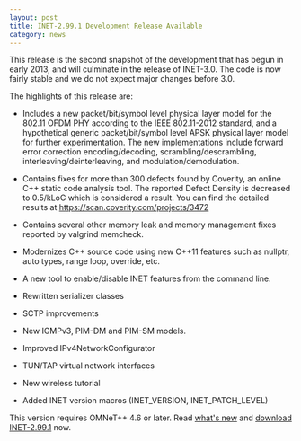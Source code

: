 ```yaml
---
layout: post
title: INET-2.99.1 Development Release Available
category: news
---
```


This release is the second snapshot of the development that has begun in 
early 2013, and will culminate in the release of INET-3.0. The code is 
now fairly stable and we do not expect major changes before 3.0.

The highlights of this release are:

*  Includes a new packet/bit/symbol level physical layer model for the 802.11
   OFDM PHY according to the IEEE 802.11-2012 standard, and a hypothetical
   generic packet/bit/symbol level APSK physical layer model for further
   experimentation. The new implementations include forward error correction
   encoding/decoding, scrambling/descrambling, interleaving/deinterleaving, and
   modulation/demodulation.

*  Contains fixes for more than 300 defects found by Coverity, an online C++
   static code analysis tool. The reported Defect Density is decreased to
   0.5/kLoC which is considered a result. You can find the detailed results at
   https://scan.coverity.com/projects/3472

*  Contains several other memory leak and memory management fixes reported by
   valgrind memcheck.

*  Modernizes C++ source code using new C++11 features such as nullptr, auto
   types, range loop, override, etc.

*  A new tool to enable/disable INET features from the command line.

*  Rewritten serializer classes

*  SCTP improvements

*  New IGMPv3, PIM-DM and PIM-SM models.

*  Improved IPv4NetworkConfigurator

*  TUN/TAP virtual network interfaces

*  New wireless tutorial

*  Added INET version macros (INET_VERSION, INET_PATCH_LEVEL)

This version requires OMNeT++ 4.6 or later. Read
[what's new](https://github.com/inet-framework/inet/blob/v2.99.1/WHATSNEW) and
[download INET-2.99.1](https://github.com/inet-framework/inet/releases/download/v2.99.1/inet-2.99.1-src.tgz)
now.
